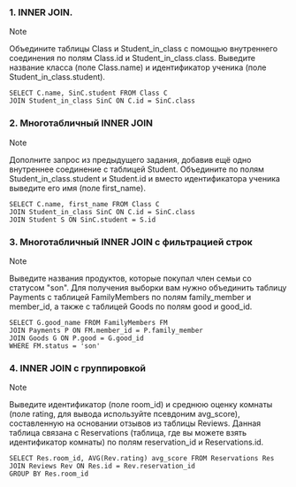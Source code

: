 ### 1. INNER JOIN.
> [!NOTE]
> Объедините таблицы Class и Student_in_class с помощью внутреннего соединения по полям Class.id и Student_in_class.class. Выведите название класса (поле Class.name) и идентификатор ученика (поле Student_in_class.student).
```
SELECT C.name, SinC.student FROM Class C
JOIN Student_in_class SinC ON C.id = SinC.class
```


### 2. Многотабличный INNER JOIN
> [!NOTE]
> Дополните запрос из предыдущего задания, добавив ещё одно внутреннее соединение с таблицей Student. Объедините по полям Student_in_class.student и Student.id и вместо идентификатора ученика выведите его имя (поле first_name).
```
SELECT C.name, first_name FROM Class C
JOIN Student_in_class SinC ON C.id = SinC.class
JOIN Student S ON SinC.student = S.id
```

### 3. Многотабличный INNER JOIN с фильтрацией строк
> [!NOTE]
>Выведите названия продуктов, которые покупал член семьи со статусом "son". Для получения выборки вам нужно объединить таблицу Payments с таблицей FamilyMembers по полям family_member и member_id, а также с таблицей Goods по полям good и good_id.
```
SELECT G.good_name FROM FamilyMembers FM
JOIN Payments P ON FM.member_id = P.family_member
JOIN Goods G ON P.good = G.good_id
WHERE FM.status = 'son'
```

### 4. INNER JOIN с группировкой
> [!NOTE]
> Выведите идентификатор (поле room_id) и среднюю оценку комнаты (поле rating, для вывода используйте псевдоним avg_score), составленную на основании отзывов из таблицы Reviews. Данная таблица связана с Reservations (таблица, где вы можете взять идентификатор комнаты) по полям reservation_id и Reservations.id.
```
SELECT Res.room_id, AVG(Rev.rating) avg_score FROM Reservations Res
JOIN Reviews Rev ON Res.id = Rev.reservation_id
GROUP BY Res.room_id
```
